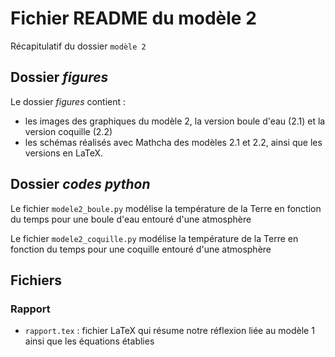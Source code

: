 
# Fichier README du modèle 2

Récapitulatif du dossier `modèle 2`

## Dossier _figures_

Le dossier _figures_ contient : 
- les images des graphiques du modèle 2, la version boule d'eau (2.1) et la version coquille (2.2)
- les schémas réalisés avec Mathcha des modèles 2.1 et 2.2, ainsi que les versions en LaTeX.

## Dossier _codes python_

Le fichier `modele2_boule.py` modélise la température de la Terre en fonction du temps pour une boule d'eau entouré d'une atmosphère

Le fichier `modele2_coquille.py` modélise la température de la Terre en fonction du temps pour une coquille entouré d'une atmosphère


## Fichiers
### Rapport

- `rapport.tex` :  fichier LaTeX qui résume notre réflexion liée au modèle 1 ainsi que les équations établies